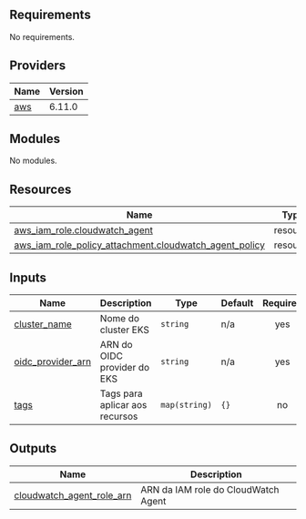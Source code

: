 <!-- BEGIN_TF_DOCS -->
## Requirements

No requirements.

## Providers

| Name | Version |
|------|---------|
| <a name="provider_aws"></a> [aws](#provider\_aws) | 6.11.0 |

## Modules

No modules.

## Resources

| Name | Type |
|------|------|
| [aws_iam_role.cloudwatch_agent](https://registry.terraform.io/providers/hashicorp/aws/latest/docs/resources/iam_role) | resource |
| [aws_iam_role_policy_attachment.cloudwatch_agent_policy](https://registry.terraform.io/providers/hashicorp/aws/latest/docs/resources/iam_role_policy_attachment) | resource |

## Inputs

| Name | Description | Type | Default | Required |
|------|-------------|------|---------|:--------:|
| <a name="input_cluster_name"></a> [cluster\_name](#input\_cluster\_name) | Nome do cluster EKS | `string` | n/a | yes |
| <a name="input_oidc_provider_arn"></a> [oidc\_provider\_arn](#input\_oidc\_provider\_arn) | ARN do OIDC provider do EKS | `string` | n/a | yes |
| <a name="input_tags"></a> [tags](#input\_tags) | Tags para aplicar aos recursos | `map(string)` | `{}` | no |

## Outputs

| Name | Description |
|------|-------------|
| <a name="output_cloudwatch_agent_role_arn"></a> [cloudwatch\_agent\_role\_arn](#output\_cloudwatch\_agent\_role\_arn) | ARN da IAM role do CloudWatch Agent |
<!-- END_TF_DOCS -->
